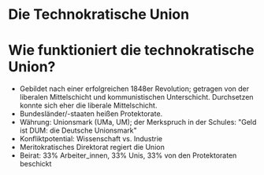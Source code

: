 # Die Technokratische Union

# Wie funktioniert die technokratische Union?

- Gebildet nach einer erfolgreichen 1848er Revolution; getragen von der liberalen Mittelschicht und kommunistischen Unterschicht. Durchsetzen konnte sich eher die liberale Mittelschicht.
- Bundesländer/-staaten heißen Protektorate.
- Währung: Unionsmark (UMa, UM); der Merkspruch in der Schules: "Geld ist DUM: die Deutsche Unionsmark"
- Konfliktpotential: Wissenschaft vs. Industrie
- Meritokratisches Direktorat regiert die Union
- Beirat: 33% Arbeiter_innen, 33% Unis, 33% von den Protektoraten beschickt

